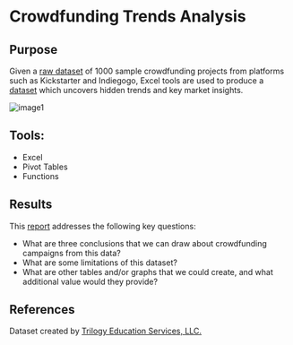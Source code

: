 # Crowdfunding Trends Analysis

## Purpose
Given a [raw dataset](https://github.com/robert-z-lehr/Unveiling-Crowdfunding-Trends/raw/main/data/excel) of 1000 sample crowdfunding projects from platforms such as Kickstarter and Indiegogo, Excel tools are used to produce a [dataset](https://github.com/robert-z-lehr/Unveiling-Crowdfunding-Trends/raw/main/data/excel) which uncovers hidden trends and key market insights.

![image1](https://github.com/robert-z-lehr/Unveiling-Crowdfunding-Trends/blob/main/Images/conditionally_formatted_excel_table.png)

## Tools:
- Excel
- Pivot Tables
- Functions

## Results
This [report](https://github.com/robert-z-lehr/Unveiling-Crowdfunding-Trends/tree/main/results)  addresses the following key questions:
- What are three conclusions that we can draw about crowdfunding campaigns from this data?
- What are some limitations of this dataset?
- What are other tables and/or graphs that we could create, and what additional value would they provide?

## References
Dataset created by [Trilogy Education Services, LLC.](https://trilogy.com/education/)
